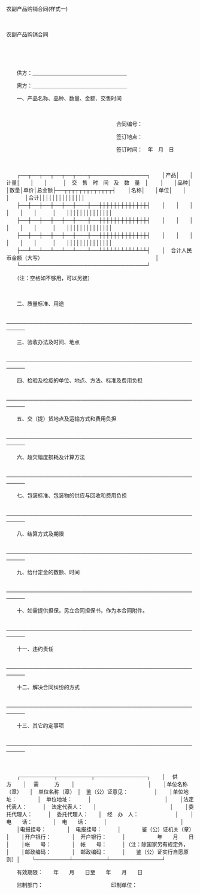 



农副产品购销合同(样式一)



 

　　


 农副产品购销合同

　　

　　

　　供方：＿＿＿＿＿＿＿＿＿＿＿＿＿＿＿＿＿＿　　

　　需方：＿＿＿＿＿＿＿＿＿＿＿＿＿＿＿＿＿＿　　

　　一、产品名称、品种、数量、金额、交售时间

　　　　　　　　　　　　　　　　　　　　　

　　　　　　　　　　　　　　　　　　　　　合同编号：

　　　　　　　　　　　　　　　　　　　　　签订地点：

　　　　　　　　　　　　　　　　　　　　　签订时间：　年　月　日

　　


　　┌──┬──┬──┬──┬──┬───┬───────────────┐
　　│产品│　　│计量│　　│　　│　　　│　交　售　时　间　及　数　量　│
　　│　　│品种│　　│数量│单价│总金额├──┬┬┬┬┬┬┬┬┬┬┬┬┬┤
　　│名称│　　│单位│　　│　　│　　　│合计││││││││││││││
　　├──┼──┼──┼──┼──┼───┼──┼┼┼┼┼┼┼┼┼┼┼┼┼┤
　　│　　│　　│　　│　　│　　│　　　│　　││││││││││││││
　　├──┼──┼──┼──┼──┼───┼──┼┼┼┼┼┼┼┼┼┼┼┼┼┤
　　│　　│　　│　　│　　│　　│　　　│　　││││││││││││││
　　├──┼──┼──┼──┼──┼───┼──┼┼┼┼┼┼┼┼┼┼┼┼┼┤
　　│　　│　　│　　│　　│　　│　　　│　　││││││││││││││
　　├──┴──┴──┴──┴──┴───┴──┴┴┴┴┴┴┴┴┴┴┴┴┴┤
　　│　合计人民币金额（大写）　　　　　　　　　　　　　　　　　　　　　　│
　　└──────────────────────────────────┘
　　


　　（注：空格如不够用，可以另接）

　　

　　二、质量标准、用途

　　───────────────────────────────────────────────────────

　　三、验收办法及时间、地点

　　───────────────────────────────────────────────────────

　　四、检验及检疫的单位、地点、方法、标准及费用负担

　　───────────────────────────────────────────────────────

　　五、交（提）货地点及运输方式和费用负担

　　───────────────────────────────────────────────────────

　　六、超欠幅度损耗及计算方法

　　───────────────────────────────────────────────────────

　　七、包装标准、包装物的供应与回收和费用负担

　　───────────────────────────────────────────────────────

　　八、结算方式及期限

　　───────────────────────────────────────────────────────

　　九、给付定金的数额、时间

　　───────────────────────────────────────────────────────

　　十、如需提供担保，另立合同担保书，作为本合同附件。

　　───────────────────────────────────────────────────────

　　十一、违约责任

　　───────────────────────────────────────────────────────

　　十二、解决合同纠纷的方式

　　───────────────────────────────────────────────────────

　　十三、其它约定事项

　　───────────────────────────────────────────────────────

　　


　　┌─────────┬─────────┬──────────────┐
　　│　 供　　　方　　 │　 需　　　方　　 │　　　　　　　　　　　　　　│
　　│单位名称（章）　　│　单位名称（章）　│　鉴（公）证意见：　　　　　│
　　│单位地址：　　　　│　单位地址：　　　│　　　　　　　　　　　　　　│
　　│法定代表人：　　　│　法定代表人：　　│　　　　　　　　　　　　　　│
　　│委托代理人：　　　│　委托代理人：　　│　经　办　人：　　　　　　　│
　　│电　　话：　　　　│　电　　话：　　　│　　　　　　　　　　　　　　│
　　│电报挂号：　　　　│　电报挂号：　　　│　　　　鉴（公）证机关（章）│
　　│开户银行：　　　　│　开户银行：　　　│　　　　　　年　　月　　日　│
　　│帐　　号：　　　　│　帐　　号：　　　│（注：除国家另有规定外，　　│
　　│邮政编码：　　　　│　邮政编码：　　　│　　鉴（公）证实行自愿原则）│
　　└─────────┴─────────┴──────────────┘
　　


　　有效期限：　　年　　月　　日至　　年　　月　　日

　　监制部门：　　　　　　　　　　　　　印制单位：

　　